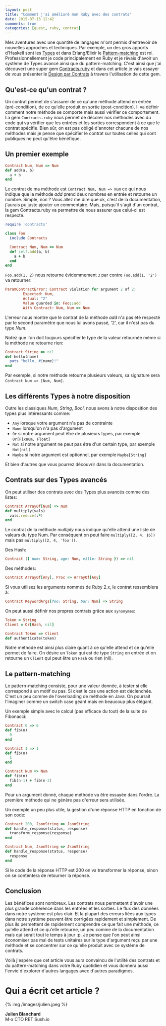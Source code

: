 ```yaml
---
layout: post
title: "Comment j'ai amélioré mon Ruby avec des contrats"
date: 2015-07-13 12:42
comments: true
categories: [guest, ruby, contrat]
---
```


Mes aventures avec une quantité de langages m'ont permis d'entrevoir de nouvelles approches et techniques.
Par exemple, un des gros apports d'Haskell sont les [Types](http://lyah.haskell.fr/creer-nos-propres-types-et-classes-de-types) et dans Erlang/Elixir le [Pattern-matching](http://learnyousomeerlang.com/syntax-in-functions) est roi.
Professionnellement je code principalement en Ruby et je rêvais d'avoir un système de Types avancé ainsi que du pattern-matching.
C'est ainsi que j'ai découvert une super gem [Contracts.ruby](https://github.com/egonSchiele/contracts.ruby) et dans cet article je vais essayer de vous présenter le [Design par Contrats](https://en.wikipedia.org/wiki/Design_by_contract) à travers l'utilisation de cette gem.

<!-- more -->

## Qu'est-ce qu'un contrat ?

Un contrat permet de s'assurer de ce qu'une méthode attend en entrée (pré-condition), de ce qu'elle produit en sortie (post-condition). Il va définir comment notre méthode se comporte mais aussi vérifier ce comportement.
La gem `Contracts.ruby` nous permet de décorer nos méthodes avec du code qui va vérifier que les entrées et les sorties correspondent à ce que le contrat spécifie. Bien sûr, on est pas obligé d'annoter chacune de nos méthodes mais je pense que spécifier le contrat sur toutes celles qui sont publiques ne peut qu'être bénéfique.

## Un premier exemple

```ruby
Contract Num, Num => Num
def add(a, b)
  a + b
end
```

Le contrat de ma méthode est `Contract Num, Num => Num` ce qui nous indique que la méthode *add* prend deux nombres en entrée et retourne un nombre. Simple, non ?
Vous allez me dire que ok, c'est de la documentation, j'aurais pu juste ajouter un commentaire. Mais, puisqu'il s'agit d'un contrat, la gem Contracts.ruby va permettre de nous assurer que celui-ci est respecté.

```ruby
require 'contracts'

class Foo
  include Contracts

  Contract Num, Num => Num
  def self.add(a, b)
    a + b
  end
end
```

`Foo.add(1, 2)` nous retourne évidemmement `3` par contre `Foo.add(1, '2')` va retourner:

```ruby
ParamContractError: Contract violation for argument 2 of 2:
        Expected: Num,
        Actual: "2"
        Value guarded in: Foo::add
        With Contract: Num, Num => Num
```

L'erreur nous montre que le contrat de la méthode *add* n'a pas été respecté par le second paramètre que nous lui avons passé, '2', car il n'est pas du type *Num*.

Notez que l'on doit toujours spécifier le type de la valeur retournée même si la méthode ne retourne rien:

```ruby
Contract String => nil
def hello(name)
  puts "hello, #{name}!"
end
```

Par exemple, si notre méthode retourne plusieurs valeurs, sa signature sera `Contract Num => [Num, Num]`.

## Les différents Types à notre disposition

Outre les classiques *Num*, *String*, *Bool*, nous avons à notre disposition des types plus intéressants comme:

- `Any` lorsque votre argument n'a pas de contrainte
- `None` lorsqu'on n'a pas d'argument
- `Or` si notre argument peut être de plusieurs types, par exemple `Or[Fixnum, Float]`
- `Not` si notre argument ne peut pas être d'un certain type, par exemple `Not[nil]`
- `Maybe` si notre argument est optionnel, par exemple `Maybe[String]`

Et bien d'autres que vous pourrez découvrir dans la documentation.

## Contrats sur des Types avancés

On peut utiliser des contrats avec des Types plus avancés comme des listes:

```ruby
Contract ArrayOf[Num] => Num
def multiply(vals)
  vals.reduce(:*)
end
```

Le contrat de la méthode *multiply* nous indique qu'elle attend une liste de valeurs du type Num. Par conséquent on peut faire `multiply([2, 4, 16])` mais pas `multiply([2, 4, 'foo'])`.

Des Hash:

```ruby
Contract ({ nom: String, age: Num, ville: String }) => nil
```

Des méthodes:

```ruby
Contract ArrayOf[Any], Proc => ArrayOf[Any]
```

Si vous utilisez les arguments nommés de Ruby 2.x, le contrat ressemblera à:

```ruby
Contract KeywordArgs[foo: String, bar: Num] => String
```

On peut aussi définir nos propres contrats grâce aux `synonymes`:

```ruby
Token = String
Client = Or[Hash, nil]

Contract Token => Client
def authenticate(token)
```

Notre méthode est ainsi plus claire quant à ce qu'elle attend et ce qu'elle permet de faire. On désire un `Token` qui est de type `String` en entrée et on retourne un `Client` qui peut être un `Hash` ou rien (nil).

## Le pattern-matching

Le pattern-matching consiste, pour une valeur donnée, à tester si elle correspond à un motif ou pas. Si c’est le cas une action est déclenchée. C'est un peu comme de l'overloading de méthode en Java. On pourrait l'imaginer comme un switch case géant mais en beaucoup plus élégant.

Un exemple simple avec le calcul (pas efficace du tout) de la suite de Fibonacci:

```ruby
Contract 0 => 0
def fib(n)
  0
end

Contract 1 => 1
def fib(n)
  1
end

Contract Num => Num
def fib(n)
  fib(n-1) + fib(n-2)
end
```

Pour un argument donné, chaque méthode va être essayée dans l'ordre. La première méthode qui ne génère pas d'erreur sera utilisée.

Un exemple un peu plus utile, la gestion d'une réponse HTTP en fonction de son code:

```ruby
Contract 200, JsonString => JsonString
def handle_response(status, response)
  transform_response(response)
end

Contract Num, JsonString => JsonString
def handle_response(status, response)
  response
end
```

Si le code de la réponse HTTP est 200 on va transformer la réponse, sinon on se contentera de retourner la réponse.

## Conclusion

Les bénéfices sont nombreux. Les contrats nous permettent d'avoir une plus grande cohérence dans les entrées et les sorties. Le flux des données dans notre système est plus clair. Et la plupart des erreurs liées aux types dans notre système peuvent être corrigées rapidement et simplement. De plus ils permettent de rapidement comprendre ce que fait une méthode, ce qu'elle attend et ce qu'elle retourne, un peu comme de la documentation mais qui serait tout le temps à jour :p.
Je pense que l'on peut ainsi économiser pas mal de tests unitaires sur le type d'argument reçu par une méthode et se concentrer sur ce qu'elle produit avec ce système de contrats.

Voilà j'espère que cet article vous aura convaincu de l'utilité des contrats et du pattern-matching dans votre Ruby quotidien et vous donnera aussi l'envie d'explorer d'autres langages avec d'autres paradigmes.

# Qui a écrit cet article ?

{% img /images/julien.jpeg %}

**Julien Blanchard**  
M-x CTO RET Sush.io
